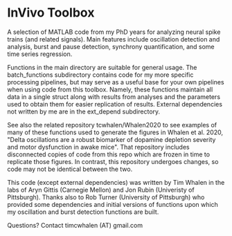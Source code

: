 InVivo Toolbox
===========

A selection of MATLAB code from my PhD years for analyzing neural spike trains (and related signals). Main features include oscillation detection and analysis, burst and pause detection, synchrony quantification, and some time series regression.

Functions in the main directory are suitable for general usage. The batch_functions subdirectory contains code for my more specific processing pipelines, but may serve as a useful base for your own pipelines when using code from this toolbox. Namely, these functions maintain all data in a single struct along with results from analyses and the parameters used to obtain them for easier replication of results. External dependencies not written by me are in the ext_depend subdirectory.

See also the related repository tcwhalen/Whalen2020 to see examples of many of these functions used to generate the figures in Whalen et al. 2020, "Delta oscillations are a robust biomarker of dopamine depletion severity and motor dysfunction in awake mice". That repository includes disconnected copies of code from this repo which are frozen in time to replicate those figures. In contrast, this repository undergoes changes, so code may not be identical between the two.

This code (except external dependencies) was written by Tim Whalen in the labs of Aryn Gittis (Carnegie Mellon) and Jon Rubin (Univeristy of Pittsburgh).  Thanks also to Rob Turner (University of Pittsburgh) who provided some dependencies and initial versions of functions upon which my oscillation and burst detection functions are built.

Questions? Contact timcwhalen (AT) gmail.com